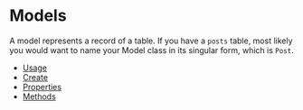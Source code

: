 # Models

A model represents a record of a table. If you have a `posts` table, most likely you would want to name your Model class in its singular form, which is `Post`.

* [Usage](./Usage.md)
* [Create](./Create.md)
* [Properties](./Properties.md)
* [Methods](./Methods.md)
